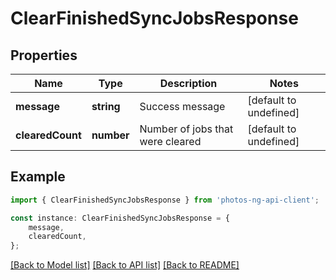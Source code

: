 # ClearFinishedSyncJobsResponse


## Properties

Name | Type | Description | Notes
------------ | ------------- | ------------- | -------------
**message** | **string** | Success message | [default to undefined]
**clearedCount** | **number** | Number of jobs that were cleared | [default to undefined]

## Example

```typescript
import { ClearFinishedSyncJobsResponse } from 'photos-ng-api-client';

const instance: ClearFinishedSyncJobsResponse = {
    message,
    clearedCount,
};
```

[[Back to Model list]](../README.md#documentation-for-models) [[Back to API list]](../README.md#documentation-for-api-endpoints) [[Back to README]](../README.md)
